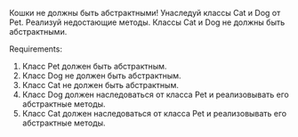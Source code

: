 Кошки не должны быть абстрактными!
Унаследуй классы Cat и Dog от Pet.
Реализуй недостающие методы. Классы Cat и Dog не должны быть абстрактными.


Requirements:
1. Класс Pet должен быть абстрактным.
2. Класс Dog не должен быть абстрактным.
3. Класс Cat не должен быть абстрактным.
4. Класс Dog должен наследоваться от класса Pet и реализовывать его абстрактные методы.
5. Класс Cat должен наследоваться от класса Pet и реализовывать его абстрактные методы.
